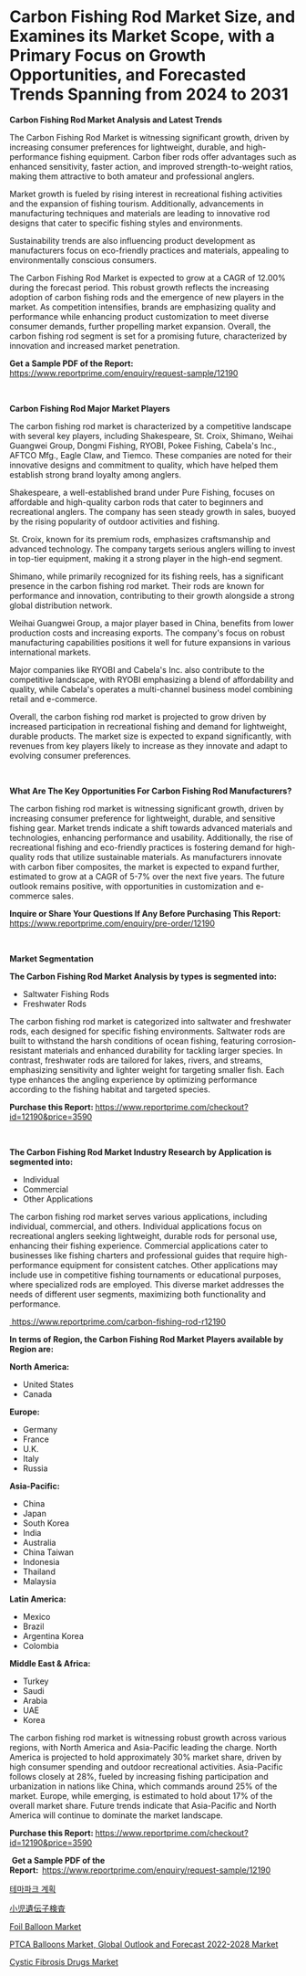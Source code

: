 <p><h1>Carbon Fishing Rod Market Size, and Examines its Market Scope, with a Primary Focus on Growth Opportunities, and Forecasted Trends Spanning from 2024 to 2031</h1></p><p><strong>Carbon Fishing Rod Market Analysis and Latest Trends</strong></p>
<p><p>The Carbon Fishing Rod Market is witnessing significant growth, driven by increasing consumer preferences for lightweight, durable, and high-performance fishing equipment. Carbon fiber rods offer advantages such as enhanced sensitivity, faster action, and improved strength-to-weight ratios, making them attractive to both amateur and professional anglers. </p><p>Market growth is fueled by rising interest in recreational fishing activities and the expansion of fishing tourism. Additionally, advancements in manufacturing techniques and materials are leading to innovative rod designs that cater to specific fishing styles and environments. </p><p>Sustainability trends are also influencing product development as manufacturers focus on eco-friendly practices and materials, appealing to environmentally conscious consumers. </p><p>The Carbon Fishing Rod Market is expected to grow at a CAGR of 12.00% during the forecast period. This robust growth reflects the increasing adoption of carbon fishing rods and the emergence of new players in the market. As competition intensifies, brands are emphasizing quality and performance while enhancing product customization to meet diverse consumer demands, further propelling market expansion. Overall, the carbon fishing rod segment is set for a promising future, characterized by innovation and increased market penetration.</p></p>
<p><strong>Get a Sample PDF of the Report:&nbsp;</strong> <a href="https://www.reportprime.com/enquiry/request-sample/12190">https://www.reportprime.com/enquiry/request-sample/12190</a></p>
<p>&nbsp;</p>
<p><strong>Carbon Fishing Rod Major Market Players</strong></p>
<p><p>The carbon fishing rod market is characterized by a competitive landscape with several key players, including Shakespeare, St. Croix, Shimano, Weihai Guangwei Group, Dongmi Fishing, RYOBI, Pokee Fishing, Cabela's Inc., AFTCO Mfg., Eagle Claw, and Tiemco. These companies are noted for their innovative designs and commitment to quality, which have helped them establish strong brand loyalty among anglers.</p><p>Shakespeare, a well-established brand under Pure Fishing, focuses on affordable and high-quality carbon rods that cater to beginners and recreational anglers. The company has seen steady growth in sales, buoyed by the rising popularity of outdoor activities and fishing.</p><p>St. Croix, known for its premium rods, emphasizes craftsmanship and advanced technology. The company targets serious anglers willing to invest in top-tier equipment, making it a strong player in the high-end segment.</p><p>Shimano, while primarily recognized for its fishing reels, has a significant presence in the carbon fishing rod market. Their rods are known for performance and innovation, contributing to their growth alongside a strong global distribution network.</p><p>Weihai Guangwei Group, a major player based in China, benefits from lower production costs and increasing exports. The company's focus on robust manufacturing capabilities positions it well for future expansions in various international markets.</p><p>Major companies like RYOBI and Cabela's Inc. also contribute to the competitive landscape, with RYOBI emphasizing a blend of affordability and quality, while Cabela's operates a multi-channel business model combining retail and e-commerce.</p><p>Overall, the carbon fishing rod market is projected to grow driven by increased participation in recreational fishing and demand for lightweight, durable products. The market size is expected to expand significantly, with revenues from key players likely to increase as they innovate and adapt to evolving consumer preferences.</p></p>
<p>&nbsp;</p>
<p><strong>What Are The Key Opportunities For Carbon Fishing Rod Manufacturers?</strong></p>
<p><p>The carbon fishing rod market is witnessing significant growth, driven by increasing consumer preference for lightweight, durable, and sensitive fishing gear. Market trends indicate a shift towards advanced materials and technologies, enhancing performance and usability. Additionally, the rise of recreational fishing and eco-friendly practices is fostering demand for high-quality rods that utilize sustainable materials. As manufacturers innovate with carbon fiber composites, the market is expected to expand further, estimated to grow at a CAGR of 5-7% over the next five years. The future outlook remains positive, with opportunities in customization and e-commerce sales.</p></p>
<p><strong>Inquire or Share Your Questions If Any Before Purchasing This Report:</strong> <a href="https://www.reportprime.com/enquiry/pre-order/12190">https://www.reportprime.com/enquiry/pre-order/12190</a></p>
<p>&nbsp;</p>
<p><strong>Market Segmentation</strong></p>
<p><strong>The Carbon Fishing Rod Market Analysis by types is segmented into:</strong></p>
<p><ul><li>Saltwater Fishing Rods</li><li>Freshwater Rods</li></ul></p>
<p><p>The carbon fishing rod market is categorized into saltwater and freshwater rods, each designed for specific fishing environments. Saltwater rods are built to withstand the harsh conditions of ocean fishing, featuring corrosion-resistant materials and enhanced durability for tackling larger species. In contrast, freshwater rods are tailored for lakes, rivers, and streams, emphasizing sensitivity and lighter weight for targeting smaller fish. Each type enhances the angling experience by optimizing performance according to the fishing habitat and targeted species.</p></p>
<p><strong>Purchase this Report:&nbsp;</strong><a href="https://www.reportprime.com/checkout?id=12190&price=3590">https://www.reportprime.com/checkout?id=12190&price=3590</a></p>
<p>&nbsp;</p>
<p><strong>The Carbon Fishing Rod Market Industry Research by Application is segmented into:</strong></p>
<p><ul><li>Individual</li><li>Commercial</li><li>Other Applications</li></ul></p>
<p><p>The carbon fishing rod market serves various applications, including individual, commercial, and others. Individual applications focus on recreational anglers seeking lightweight, durable rods for personal use, enhancing their fishing experience. Commercial applications cater to businesses like fishing charters and professional guides that require high-performance equipment for consistent catches. Other applications may include use in competitive fishing tournaments or educational purposes, where specialized rods are employed. This diverse market addresses the needs of different user segments, maximizing both functionality and performance.</p></p>
<p><a href="https://www.reportprime.com/carbon-fishing-rod-r12190">&nbsp;https://www.reportprime.com/carbon-fishing-rod-r12190</a></p>
<p><strong>In terms of Region, the Carbon Fishing Rod Market Players available by Region are:</strong></p>
<p>
    <p> <strong> North America: </strong>
        <ul>
            <li>United States</li>
            <li>Canada</li>
        </ul>
        </p> 
    <p> <strong> Europe: </strong>
        <ul>
            <li>Germany</li>
            <li>France</li>
            <li>U.K.</li>
            <li>Italy</li>
            <li>Russia</li>
        </ul>
        </p> 
    <p> <strong> Asia-Pacific: </strong>
        <ul>
            <li>China</li>
            <li>Japan</li>
            <li>South Korea</li>
            <li>India</li>
            <li>Australia</li>
            <li>China Taiwan</li>
            <li>Indonesia</li>
            <li>Thailand</li>
            <li>Malaysia</li>
        </ul>
        </p> 
    <p> <strong> Latin America: </strong>
        <ul>
            <li>Mexico</li>
            <li>Brazil</li>
            <li>Argentina Korea</li>
            <li>Colombia</li>
        </ul>
        </p> 
    <p> <strong> Middle East & Africa: </strong>
        <ul>
            <li>Turkey</li>
            <li>Saudi</li>
            <li>Arabia</li>
            <li>UAE</li>
            <li>Korea</li>
        </ul>
    </p>
    </p>
<p><p>The carbon fishing rod market is witnessing robust growth across various regions, with North America and Asia-Pacific leading the charge. North America is projected to hold approximately 30% market share, driven by high consumer spending and outdoor recreational activities. Asia-Pacific follows closely at 28%, fueled by increasing fishing participation and urbanization in nations like China, which commands around 25% of the market. Europe, while emerging, is estimated to hold about 17% of the overall market share. Future trends indicate that Asia-Pacific and North America will continue to dominate the market landscape.</p></p>
<p><strong>Purchase this Report: </strong><a href="https://www.reportprime.com/checkout?id=12190&price=3590">https://www.reportprime.com/checkout?id=12190&price=3590</a></p>
<p>&nbsp;<strong>Get a Sample PDF of the Report:&nbsp;&nbsp;</strong><a href="https://www.reportprime.com/enquiry/request-sample/12190">https://www.reportprime.com/enquiry/request-sample/12190</a></p>
<p><strong></strong></p>
<p><p><a href="https://medium.com/@ixknzplk81/%ED%85%8C%EB%A7%88-%ED%8C%8C%ED%81%AC-%EA%B3%84%ED%9A%8D-%EC%8B%9C%EC%9E%A5-%EC%A0%84%EB%A7%9D-%EB%B0%8F-%EC%8B%9C%EC%9E%A5-%EC%A0%90%EC%9C%A0%EC%9C%A8-%EB%B6%84%EC%84%9D-%EC%84%B1%EC%9E%A5-%EC%B6%94%EC%84%B8-%EB%B0%8F-%EC%8B%9C%EC%9E%A5-%EC%98%88%EC%B8%A1-2024-2031-8ecefe3da902">테마파크 계획</a></p><p><a href="https://medium.com/@eunawiegad2023/%E5%B0%8F%E5%85%90%E9%81%BA%E4%BC%9D%E5%AD%90%E6%A4%9C%E6%9F%BB%E5%B8%82%E5%A0%B4-%E3%82%B0%E3%83%AD%E3%83%BC%E3%83%90%E3%83%AB%E5%B8%82%E5%A0%B4%E3%82%B7%E3%82%A7%E3%82%A2%E3%81%A8%E3%83%A9%E3%83%B3%E3%82%AD%E3%83%B3%E3%82%B0-%E5%85%A8%E4%BD%93%E3%81%AE%E8%B2%A9%E5%A3%B2%E3%81%A8%E9%9C%80%E8%A6%81%E4%BA%88%E6%B8%AC2024%E5%B9%B4-2031%E5%B9%B4-a504f0c48ec6">小児遺伝子検査</a></p><p><a href="https://github.com/GroverBarry/Market-Research-Report-List-7/blob/main/foil-balloon-market.md">Foil Balloon Market</a></p><p><a href="https://www.linkedin.com/pulse/ptca-balloons-market-global-outlook-forecast-2022-2028-size-growing-a2u6e?trackingId=eL25ZJ%2BrS72soknA69DaJw%3D%3D">PTCA Balloons Market, Global Outlook and Forecast 2022-2028 Market</a></p><p><a href="https://medium.com/@merlrolfson/global-cystic-fibrosis-drugs-market-trends-forecasts-and-market-strategic-analysis-2024-2031-7ee2f54cf0a5?postPublishedType=initial">Cystic Fibrosis Drugs Market</a></p></p>